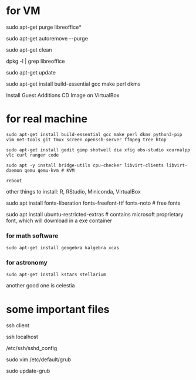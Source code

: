 # for VM

sudo apt-get purge libreoffice*

sudo apt-get autoremove --purge

sudo apt-get clean

dpkg -l | grep libreoffice

sudo apt-get update

sudo apt-get install build-essential gcc make perl dkms

Install Guest Additions CD Image on VirtualBox

# for real machine

```
sudo apt-get install build-essential gcc make perl dkms python3-pip vim net-tools git tmux screen openssh-server ffmpeg tree htop

sudo apt-get install gedit gimp shotwell dia xfig obs-studio xournalpp vlc curl ranger code

sudo apt -y install bridge-utils cpu-checker libvirt-clients libvirt-daemon qemu qemu-kvm # KVM

reboot

```


other things to install: R, RStudio, Miniconda, VirtualBox

sudo apt install fonts-liberation fonts-freefont-ttf fonts-noto # free fonts

sudo apt install ubuntu-restricted-extras # contains microsoft proprietary font, which will download in a exe container

### for math software

```
sudo apt-get install geogebra kalgebra xcas 
```

### for astronomy

```
sudo apt-get install kstars stellarium
```
another good one is celestia

# some important files

ssh client

ssh localhost

/etc/ssh/sshd_config


sudo vim /etc/default/grub

sudo update-grub
